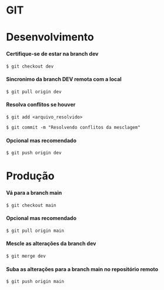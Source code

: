 # GIT

# Desenvolvimento

#### Certifique-se de estar na branch dev

```$ git checkout dev```

#### Sincronimo da branch DEV remota com a local

```$ git pull origin dev```

#### Resolva conflitos se houver

```$ git add <arquivo_resolvido>```

```$ git commit -m "Resolvendo conflitos da mesclagem"```

#### Opcional mas recomendado

```$ git push origin dev```

# Produção

#### Vá para a branch main

```$ git checkout main```

#### Opcional mas recomendado

```$ git pull origin main```

#### Mescle as alterações da branch dev

```$ git merge dev```

#### Suba as alterações para a branch main no repositório remoto

```$ git push origin main```